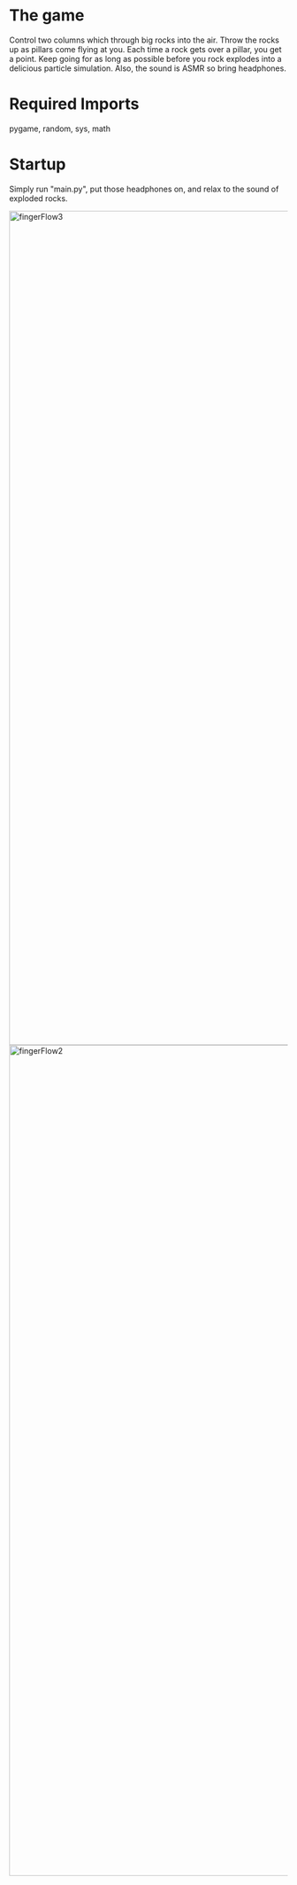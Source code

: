# The game
Control two columns which through big rocks into the air. Throw the rocks up as pillars come flying at you. Each time a rock gets over a pillar, you get a point. Keep going for as long as possible before you rock explodes into a delicious particle simulation. Also, the sound is ASMR so bring headphones.

# Required Imports
pygame, random, sys, math

# Startup
Simply run "main.py", put those headphones on, and relax to the sound of exploded rocks.

<img width="1506" alt="fingerFlow3" src="https://user-images.githubusercontent.com/94399429/191734597-475b07e5-6697-4b09-9736-17759008ace4.png">

<img width="1500" alt="fingerFlow2" src="https://user-images.githubusercontent.com/94399429/191734701-e79f7b54-bef6-46a6-95ce-44c190fe70c5.png">




